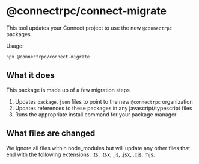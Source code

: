 # @connectrpc/connect-migrate

This tool updates your Connect project to use the new `@connectrpc` packages.

Usage:

```shell
npx @connectrpc/connect-migrate
```

## What it does

This package is made up of a few migration steps

1. Updates `package.json` files to point to the new `@connectrpc` organization
1. Updates references to these packages in any javascript/typescript files
1. Runs the appropriate install command for your package manager

## What files are changed

We ignore all files within node_modules but will update any other files that end with the following extensions: .ts, .tsx, .js, .jsx, .cjs, mjs.
